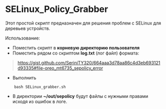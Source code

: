# SELinux_Policy_Grabber
Этот простой скрипт предназначен для решения проблем с SELinux для деревьев устройств. 

Использование:
- Поместить скрипт в **корневую директорию пользователя**
- Поместить рядом со скриптом **log.txt** (лог файл) формата:
> https://gist.github.com/SeriniTY320/664aaa3d78aa86c4d3eb693121d93335#file-oreo_mt6735_sepolicy_error
- Выполнить 
```
    bash SELinux_grabber.sh
```

- В директории **~/out/sepolicy** будут файлы с нужными правами исходя из ошибок в логе.
